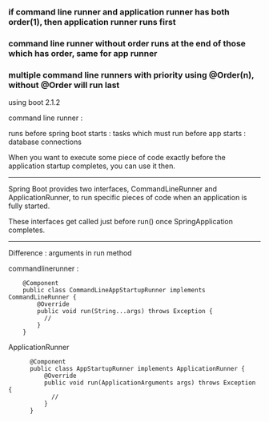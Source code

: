 ### if command line runner and application runner has both order(1), then application runner runs first

### command line runner without order runs at the end of those which has order, same for app runner



### multiple command line runners with priority using @Order(n), without @Order will run last


using boot 2.1.2

command line runner :

runs before spring boot starts : 
tasks which must run before app starts : database connections


When you want to execute some piece of code exactly before the application startup completes, you can use it then.

---

Spring Boot provides two interfaces, CommandLineRunner and ApplicationRunner, to run specific pieces of code 
when an application is fully started. 

These interfaces get called just before run() once SpringApplication completes.


---
Difference : arguments in run method

commandlinerunner : 

        @Component
        public class CommandLineAppStartupRunner implements CommandLineRunner {
            @Override
            public void run(String...args) throws Exception {
              //
            }
        }

ApplicationRunner

          @Component
          public class AppStartupRunner implements ApplicationRunner {
              @Override
              public void run(ApplicationArguments args) throws Exception {
                //        
              }
          }
